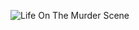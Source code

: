 ![Life On The Murder Scene](https://user-images.githubusercontent.com/84236806/131209753-b8cc3df0-7651-4a46-b531-3b6c97b23485.jpg)


